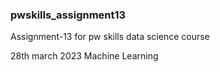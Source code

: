 ### pwskills_assignment13
Assignment-13 for pw skills data science course

28th march 2023 Machine Learning
